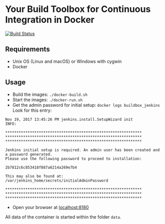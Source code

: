 # Your Build Toolbox for Continuous Integration in Docker

[![Build Status](https://travis-ci.org/holisticon/buildbox.svg?branch=master)](https://travis-ci.org/holisticon/buildbox)

## Requirements

* Unix OS (Linux and macOS) or  Windows with cygwin
* Docker


## Usage

* Build the images: `./docker-build.sh`
* Start the images: `./docker-run.sh`
* Get the admin password for initial setup: `docker logs buildbox_jenkins`
  Look for this entry:
```
Nov 19, 2017 13:45:26 PM jenkins.install.SetupWizard init
INFO:

*************************************************************
*************************************************************
*************************************************************

Jenkins initial setup is required. An admin user has been created and a password generated.
Please use the following password to proceed to installation:

2b7812c6c853418f887a6214a269e7b4

This may also be found at: /var/jenkins_home/secrets/initialAdminPassword

*************************************************************
*************************************************************
*************************************************************

```
* Open your browser at [localhost:8180](http://localhost:8180/login?from=%2F)

All data of the container is started within the folder `data`.
